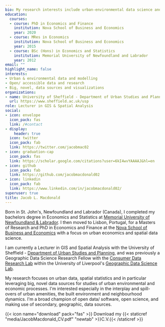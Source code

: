 ```yaml
--- 
bio: My research interests include urban-environmental data science and impact evaluation.
education:
  courses:
  - course: PhD in Economics and Finance
    institution: Nova School of Business and Economics
    year: 2020
  - course: MRes in Economics
    institution: Nova School of Business and Economics
    year: 2015
  - course: BSc (Hons) in Economics and Statistics
    institution: Memorial University of Newfoundland and Labrador
    year: 2012
email: ""
highlight_name: false
interests:
- Urban & environmental data and modelling
- Open/ accessible data and research
- Big, novel, data sources and visualizations 
organizations:
- name: University of Sheffield - Department of Urban Studies and Planning
  url: https://www.sheffield.ac.uk/usp
role: Lecturer in GIS & Spatial Analysis
social:
- icon: envelope
  icon_pack: fas
  link: /#contact
- display:
    header: true
  icon: twitter
  icon_pack: fab
  link: https://twitter.com/jacobmac02
- icon: graduation-cap
  icon_pack: fas
  link: https://scholar.google.com/citations?user=6kI4wvYAAAAJ&hl=en
- icon: github
  icon_pack: fab
  link: https://github.com/jacobmacdonald02
- icon: linkedin
  icon_pack: fab 
  link: https://www.linkedin.com/in/jacobmacdonald02/
superuser: true
title: Jacob L. Macdonald
---
```


Born in St. John's, Newfoundland and Labrador (Canada), I completed my bachelors degree in Economics and Statistics at [Memorial University of Newfoundland & Labrador](https://www.mun.ca/). I then moved to Lisbon, Portugal, for a Masters of Research and PhD in Economics and Finance at the [Nova School of Business and Economics](https://www2.novasbe.unl.pt/en/) with a focus on urban economics and spatial data science.

I am currently a Lecturer in GIS and Spatial Analysis with the University of Sheffield - [Department of Urban Studies and Planning](https://www.sheffield.ac.uk/usp), and was previously a Geographic Data Science Research Fellow with the [Consumer Data Research Lab](https://www.cdrc.ac.uk/) within the University of Liverpool's [Geographic Data Science Lab](https://www.liverpool.ac.uk/geographic-data-science/).

My research focuses on urban data, spatial statistics and in particular leveraging big, novel data sources for studies of urban environmental and economic processes. I'm interested especially in the interplay and spill-overs of urban amenities, the built environment and neighbourhood dynamics. I'm a broad champion of open data/ software, open science, and making use of secondary, geographic, data sources.


{{< icon name="download" pack="fas" >}} Download my {{< staticref "media/JacobMacdonald_CV.pdf" "newtab" >}}C.V.{{< /staticref >}}